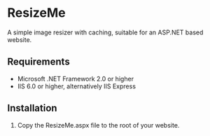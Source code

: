 # ResizeMe

A simple image resizer with caching, suitable for an ASP.NET based website.

## Requirements

 * Microsoft .NET Framework 2.0 or higher
 * IIS 6.0 or higher, alternatively IIS Express

## Installation

 1. Copy the ResizeMe.aspx file to the root of your website.